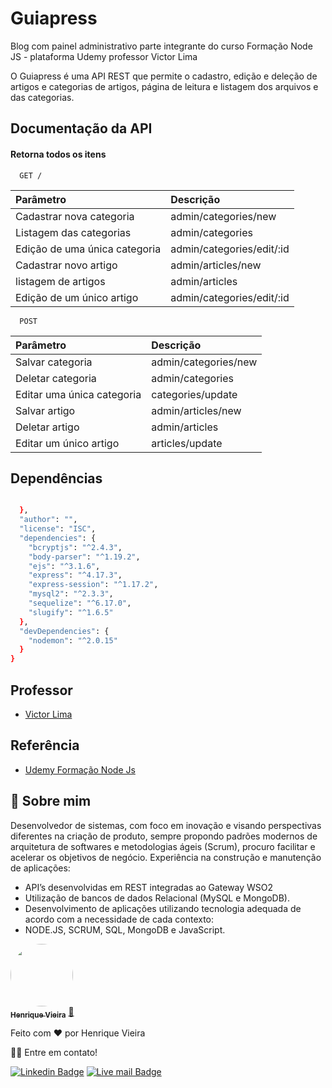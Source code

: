 
<h1>Guiapress</h1>

Blog com painel administrativo 
parte integrante do curso Formação Node JS - plataforma Udemy
professor Victor Lima



O Guiapress é uma API REST que permite o cadastro, edição e 
deleção de artigos e categorias de artigos, página de leitura e 
listagem dos arquivos e das categorias.





## Documentação da API

#### Retorna todos os itens

```http
  GET /
```

| Parâmetro   |  Descrição                           |
| :---------- | :---------------------------------- |
| Cadastrar nova categoria | admin/categories/new |
| Listagem  das categorias  | admin/categories |
| Edição de uma única categoria |  admin/categories/edit/:id |
| Cadastrar novo artigo | admin/articles/new |
| listagem de artigos  | admin/articles |
| Edição de um único artigo |  admin/categories/edit/:id |



```http
  POST 
```
| Parâmetro   |  Descrição                           |
| :---------- | :---------------------------------- |
| Salvar categoria | admin/categories/new      |
| Deletar categoria  | admin/categories       |
| Editar uma única categoria | categories/update|
| Salvar artigo | admin/articles/new  |
| Deletar artigo  | admin/articles |
| Editar um único artigo | articles/update |








## Dependências



```bash

  },
  "author": "",
  "license": "ISC",
  "dependencies": {
    "bcryptjs": "^2.4.3",
    "body-parser": "^1.19.2",
    "ejs": "^3.1.6",
    "express": "^4.17.3",
    "express-session": "^1.17.2",
    "mysql2": "^2.3.3",
    "sequelize": "^6.17.0",
    "slugify": "^1.6.5"
  },
  "devDependencies": {
    "nodemon": "^2.0.15"
  }
}
```
    
## Professor

- [Victor Lima](https://github.com/techtuxbr)

## Referência

 - [Udemy Formação Node Js](https://www.udemy.com/course/formacao-nodejs)
 

## 🚀 Sobre mim
Desenvolvedor de sistemas, com foco em inovação e visando perspectivas diferentes na criação de produto, sempre propondo padrões modernos de arquitetura de softwares e metodologias ágeis (Scrum), procuro facilitar e acelerar os objetivos de negócio.
Experiência na construção e manutenção de aplicações:
- API’s desenvolvidas em REST integradas ao Gateway WSO2
- Utilização de bancos de dados Relacional (MySQL e MongoDB).
- Desenvolvimento de aplicações utilizando tecnologia adequada de acordo com a necessidade de cada contexto:
- NODE.JS, SCRUM, SQL, MongoDB e JavaScript.

<a href="https://www.linkedin.com/in/henriquecarvalhovieira/">
    
  <img style="border-radius: 50%;" src="https://avatars.githubusercontent.com/u/87788394?s=400&u=7f36505574f0bc15df5b88cc887a51f8e6406310&v=4" width="100px;" alt=""/>
  <br />
  <sub><b>Henrique Vieira</b></sub></a> <a href="https://blog.rocketseat.com.br/author/thiago//" title="Rocketseat">🚀</a>
 
 
 Feito com ❤️ por Henrique Vieira 
 
 👋🏽 Entre em contato!
 
 [![Linkedin Badge](https://img.shields.io/badge/-Henrique-blue?style=flat-square&logo=Linkedin&logoColor=white&link=https://www.linkedin.com/in/henriquecarvalhovieira/)](https://www.linkedin.com/in/henriquecarvalhovieira/) 
 [![Live mail Badge](https://img.shields.io/badge/-hnr01@live.com-5186e1?style=flat-square&logo=Outlook&logoColor=white&link=mailto:hnr01@live.com)](mailto:hnr01@live.com)

